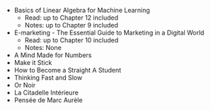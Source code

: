 - Basics of Linear Algebra for Machine Learning
  - Read: up to Chapter 12 included
  - Notes: up to Chapter 9 included
- E-marketing - The Essential Guide to Marketing in a Digital World
  - Read: up to Chapter 10 included
  - Notes: None
- A Mind Made for Numbers
- Make it Stick
- How to Become a Straight A Student
- Thinking Fast and Slow
- Or Noir
- La Citadelle Intérieure
- Pensée de Marc Aurèle